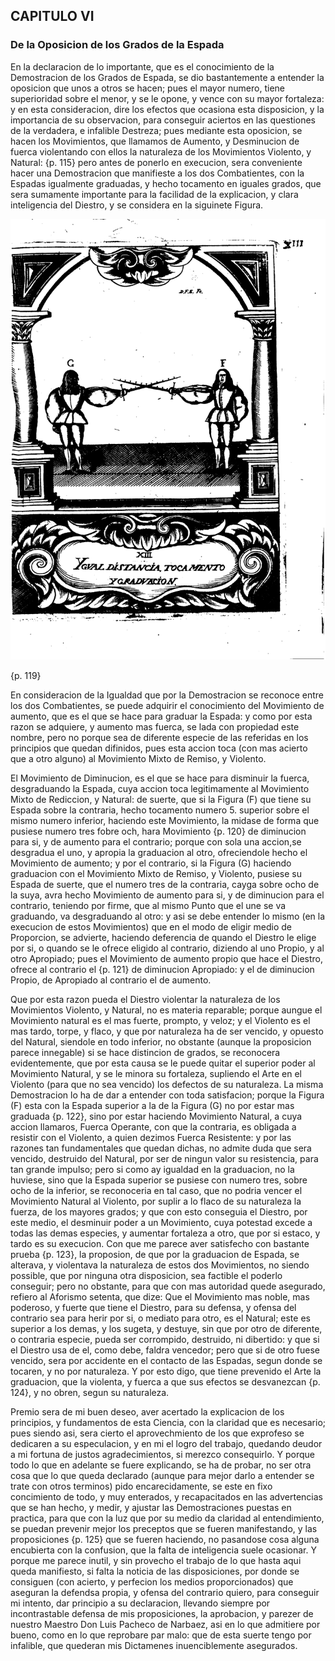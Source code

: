 ## CAPITULO VI
### De la Oposicion de los Grados de la Espada

En la declaracion de lo importante, que es el conocimiento de la Demostracion de los Grados de Espada, se dio bastantemente a entender la oposicion que unos a otros se hacen; pues el mayor numero, tiene superioridad sobre el menor, y se le opone, y vence con su mayor fortaleza: y en esta consideracion, dire los efectos que ocasiona esta disposicion, y la importancia de su observacion, para conseguir aciertos en las questiones de la verdadera, e infalible Destreza; pues mediante esta oposicion, se hacen los Movimientos, que llamamos de Aumento, y Desminucion de fuerca violentando con ellos la naturaleza de los Movimientos Violento, y Natural: {p. 115} pero antes de ponerlo en execucion, sera conveniente hacer una Demostracion que manifieste a los dos Combatientes, con la Espadas igualmente graduadas, y hecho tocamento en iguales grados, que sera sumamente importante para la facilidad de la explicacion, y clara inteligencia del Diestro, y se considera en la siguinete Figura.

![figure](images/ygual_distancia_tocamento_y_graduacion.png "Ygual distancia tocamento y Graduacion")

{p. 119}

En consideracion de la Igualdad que por la Demostracion se reconoce entre los dos Combatientes, se puede adquirir el conocimiento del Movimiento de aumento, que es el que se hace para graduar la Espada: y como por esta razon se adquiere, y aumento mas fuerca, se lada con propiedad este nombre, pero no porque sea de diferente especie de las referidas en los principios que quedan difinidos, pues esta accion toca (con mas acierto que a otro alguno) al Movimiento Mixto de Remiso, y Violento.

El Movimiento de Diminucion, es el que se hace para disminuir la fuerca, desgraduando la Espada, cuya accion toca legitimamente al Movimiento Mixto de Rediccion, y Natural: de suerte, que si la Figura (F) que tiene su Espada sobre la contraria, hecho tocamento numero 5. superior sobre el mismo numero inferior, haciendo este Movimiento, la midase de forma que pusiese numero tres fobre och, hara Movimiento {p. 120} de diminucion para si, y de aumento para el contrario; porque con sola una accion,se desgradua el uno, y apropia la graduacion al otro, ofreciendole hecho el Movimiento de aumento; y por el contrario, si la Figura (G) haciendo graduacion con el Movimiento Mixto de Remiso, y Violento, pusiese su Espada de suerte, que el numero tres de la contraria, cayga sobre ocho de la suya, avra hecho Movimiento de aumento para si, y de diminucion para el contrario, teniendo por firme, que al mismo Punto que el une se va graduando, va desgraduando al otro: y asi se debe entender lo mismo (en la execucion de estos Movimientos) que en el modo de eligir medio de Proporcion, se advierte, haciendo deferencia de quando el Diestro le elige por si, o quando se le ofrece eligido al contrario, diziendo al uno Propio, y al otro Apropiado; pues el Movimiento de aumento propio que hace el Diestro, ofrece al contrario el {p. 121} de diminucion Apropiado: y el de diminucion Propio, de Apropiado al contrario el de aumento.

Que por esta razon pueda el Diestro violentar la naturaleza de los Movimientos Violento, y Natural, no es materia reparable; porque aungue el Movimiento natural es el mas fuerte, prompto, y veloz; y el Violento es el mas tardo, torpe, y flaco, y que por naturaleza ha de ser vencido, y opuesto del Natural, siendole en todo inferior, no obstante (aunque la proposicion parece innegable) si se hace distincion de grados, se reconocera evidentemente, que por esta causa se le puede quitar el superior poder al Movimiento Natural, y se le minora su fortaleza, supliendo el Arte en el Violento (para que no sea vencido) los defectos de su naturaleza.
La misma Demostracion lo ha de dar a entender con toda satisfacion; porque la Figura (F) esta con la Espada superior a la de la Figura (G) no por estar mas graduada {p. 122}, sino por estar haciendo Movimiento Natural, a cuya accion llamaros, Fuerca Operante, con que la contraria, es obligada a resistir con el Violento, a quien dezimos Fuerca Resistente: y por las razones tan fundamentales que quedan dichas, no admite duda que sera vencido, destruido del Natural, por ser de ningun valor su resistencia, para tan grande impulso; pero si como ay igualdad en la graduacion, no la huviese, sino que la Espada superior se pusiese con numero tres, sobre ocho de la inferior, se reconoceria en tal caso, que no podria vencer el Movimiento Natural al Violento, por suplir a lo flaco de su naturaleza la fuerza, de los mayores grados; y que con esto conseguia el Diestro, por este medio, el desminuir poder a un Movimiento, cuya potestad excede a todas las demas especies, y aumentar fortaleza a otro, que por si estaco, y tardo es su execucion.
Con que me parece aver satisfecho con bastante prueba {p. 123}, la proposion, de que por la graduacion de Espada, se alterava, y violentava la naturaleza de estos dos Movimientos, no siendo possible, que por ninguna otra disposicion, sea factible el poderlo conseguir; pero no obstante, para que con mas autoridad quede asegurado, refiero al Aforismo setenta, que dize: Que el Movimiento mas noble, mas poderoso, y fuerte que tiene el Diestro, para su defensa, y ofensa del contrario sea para herir por si, o mediato para otro, es el Natural; este es superior a los demas, y los sugeta, y destuye, sin que por otro de diferente, o contraria especie, pueda ser corrompido, destruido, ni dibertido: y que si el Diestro usa de el, como debe, faldra vencedor; pero que si de otro fuese vencido, sera por accidente en el contacto de las Espadas, segun donde se tocaren, y no por naturaleza.
Y por esto digo, que tiene prevenido el Arte la graduacion, que la violenta, y fuerca a que sus efectos se desvanezcan {p. 124}, y no obren, segun su naturaleza.

Premio sera de mi buen deseo, aver acertado la explicacion de los principios, y fundamentos de esta Ciencia, con la claridad que es necesario; pues siendo asi, sera cierto el aprovechmiento de los que exprofeso se dedicaren a su especulacion, y en mi el logro del trabajo, quedando deudor a mi fortuna de justos agradecimientos, si merezco consequirlo.
Y porque todo lo que en adelante se fuere explicando, se ha de probar, no ser otra cosa que lo que queda declarado (aunque para mejor darlo a entender se trate con otros terminos) pido encarecidamente, se este en fixo concimiento de todo, y muy enterados, y recapacitados en las advertencias que se han hecho, y medir, y ajustar las Demostraciones puestas en practica, para que con la luz que por su medio da claridad al entendimiento, se puedan prevenir mejor los preceptos que se fueren manifestando, y las proposiciones {p. 125} que se fueren haciendo, no pasandose cosa alguna encubierta con la confusion, que la falta de inteligencia suele ocasionar.
Y porque me parece inutil, y sin provecho el trabajo de lo que hasta aqui queda manifiesto, si falta la noticia de las disposiciones, por donde se consiguen (con acierto, y perfecion los medios proporcionados) que aseguran la defendsa propia, y ofensa del contrario quiero, para conseguir mi intento, dar principio a su declaracion, llevando siempre por incontrastable defensa de mis proposiciones, la aprobacion, y parezer de nuestro Maestro Don Luis Pacheco de Narbaez, asi en lo que admitiere por bueno, como en lo que reprobare par malo: que de esta suerte tengo por infalible, que quederan mis Dictamenes inuenciblemente asegurados.

